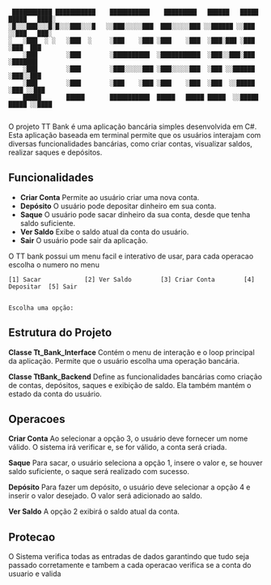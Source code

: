 ``` 

 ███████████ ███████████    ███████████    █████████   ██████   █████ █████   ████░                                             
░█░░░███░░░█░█░░░███░░░█   ░░███░░░░░███  ███░░░░░███ ░░██████ ░░███ ░░███   ███░   
░   ░███  ░ ░   ░███  ░     ░███    ░███ ░███    ░███  ░███░███ ░███  ░███  ███      
    ░███        ░███        ░██████████  ░███████████  ░███░░███░███  ░███████     
    ░███        ░███        ░███░░░░░███ ░███░░░░░███  ░███ ░░██████  ░███░░███            
    ░███        ░███        ░███    ░███ ░███    ░███  ░███  ░░█████  ░███ ░░███    
    █████       █████       ███████████  █████   █████ █████  ░░█████ █████ ░░████   
                            
```

 O projeto TT Bank é uma aplicação bancária simples desenvolvida em C#. 
 Esta aplicação baseada em terminal permite que os usuários interajam com diversas funcionalidades bancárias, como criar contas, visualizar saldos, realizar saques e depósitos.

## Funcionalidades
- **Criar Conta** Permite ao usuário criar uma nova conta.
- **Depósito** O usuário pode depositar dinheiro em sua conta.
- **Saque** O usuário pode sacar dinheiro da sua conta, desde que tenha saldo suficiente.
- **Ver Saldo** Exibe o saldo atual da conta do usuário.
- **Sair** O usuário pode sair da aplicação.

O TT bank possui um menu facil e interativo de usar, para cada operacao escolha o numero no menu 
``` 
[1] Sacar            [2] Ver Saldo        [3] Criar Conta        [4] Depositar  [5] Sair 


Escolha uma opção: 
```

## Estrutura do Projeto

**Classe Tt_Bank_Interface** Contém o menu de interação e o loop principal da aplicação. Permite que o usuário escolha uma operação bancária.


**Classe TtBank_Backend** Define as funcionalidades bancárias como criação de contas, depósitos, saques e exibição de saldo. Ela também mantém o estado da conta do usuário.


## Operacoes 
**Criar Conta** Ao selecionar a opção 3, o usuário deve fornecer um nome válido. O sistema irá verificar e, se for válido, a conta será criada.


**Saque** Para sacar, o usuário seleciona a opção 1, insere o valor e, se houver saldo suficiente, o saque será realizado com sucesso.


**Depósito** Para fazer um depósito, o usuário deve selecionar a opção 4 e inserir o valor desejado. O valor será adicionado ao saldo.


**Ver Saldo** A opção 2 exibirá o saldo atual da conta.

## Protecao
O Sistema verifica todas as entradas de dados garantindo que tudo seja passado corretamente e tambem a cada operacao verifica se a conta do usuario e valida
